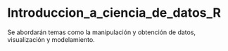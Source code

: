 # Introduccion_a_ciencia_de_datos_R
Se abordarán temas como la manipulación y obtención de datos, visualización y modelamiento.
